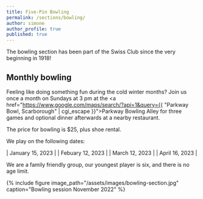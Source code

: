 ```yaml
---
title: Five-Pin Bowling
permalink: /sections/bowling/
author: simone
author_profile: true
published: true
---
```


The bowling section has been part of the Swiss Club since the very beginning in
1918!

## Monthly bowling

Feeling like doing something fun during the cold winter months? Join us once a
month on Sundays at 3 pm at the <i class="fas fa-map-marked-alt"></i> <a
href="https://www.google.com/maps/search/?api=1&query={{ "Parkway Bowl,
Scarborough" | cgi_escape }}">Parkway Bowling Alley</a> for three games and
optional dinner afterwards at a nearby restaurant.

The price for bowling is \$25, plus shoe rental.

We play on the following dates:

| January 15, 2023 |
| Febuary 12, 2023 |
| March 12, 2023   |
| April 16, 2023   |

We are a family friendly group, our youngest player is six, and there is no age
limit.

{% include figure image_path="/assets/images/bowling-section.jpg"
caption="Bowling session November 2022" %}
